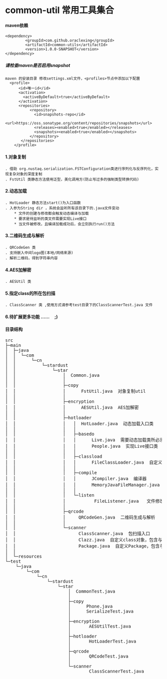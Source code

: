 # common-util  常用工具集合

#### maven依赖
    <dependency>
             <groupId>com.github.oraclexing</groupId>
             <artifactId>common-utils</artifactId>
             <version>1.0.0-SNAPSHOT</version>
    </dependency>
 
##### 请检查maven是否启用snapshot
    maven 的安装目录 修改settings.xml文件，<profiles>节点中添加以下配置
      <profile>
          <id>唯一id</id>
          <activation>
            <activeByDefault>true</activeByDefault>
          </activation>
    	  <repositories>
    		   <repository>
    			 <id>snapshots-repo</id>
    			 <url>https://oss.sonatype.org/content/repositories/snapshots</url>
    			 <releases><enabled>true</enabled></releases>
    			 <snapshots><enabled>true</enabled></snapshots>
    		   </repository>
    	   </repositories>
        </profile>

#### 1.对象复制
    . 借助 org.nustaq.serialization.FSTConfiguration类进行序列化与反序列化，实现复杂对象的深度复制
    . FstUtil 类静态方法使用泛型，美化调用方(防止写过多的强制类型转换代码)


#### 2.动态加载
    . HotLoader 静态方法start()为入口函数
    . 入参为String dir ，系统会监听所有该目录下的.java文件变动
        * 文件的创建与修改都会触发动态编译与加载
        * 要求是待监听的类文件需要实现Live接口
        * 当文件被修改，且编译加载成功后，会立刻执行run()方法

#### 3.二维码生成与解析
    . QRCodeGen 类
    . 支持嵌入中间logo图(本地/网络来源)
    . 解析二维码，得到字符串内容
    
#### 4.AES加解密
    . AESUtil 类

#### 5.指定class的所在包扫描
    . ClassScanner 类 ,使用方式请参考test目录下的ClassScannerTest.java 文件
               
#### 6.待扩展更多功能 ...... &nbsp;&nbsp;&nbsp;&nbsp;;)

#### 目录结构

<pre>
src
├─main
│  ├─java
│  │  └─com
│  │      └─cn
│  │          └─stardust
│  │              └─star
│  │                  │  Common.java  
│  │                  │  
│  │                  ├─copy
│  │                  │      FstUtil.java  对象复制util
│  │                  │
│  │                  ├─encryption
│  │                  │      AESUtil.java  AES加解密
│  │                  │     
│  │                  ├─hotloader
│  │                  │   │  HotLoader.java  动态加载入口类
│  │                  │   │  
│  │                  │   ├─basedo
│  │                  │   │      Live.java  需要动态加载类所必须实现的接口
│  │                  │   │      People.java  实现Live接口类
│  │                  │   │      
│  │                  │   ├─classload
│  │                  │   │      FileClassLoader.java  自定义类加载器
│  │                  │   │      
│  │                  │   ├─compile
│  │                  │   │      JCompiler.java  编译器
│  │                  │   │      MemoryJavaFileManager.java  编译结果封装类
│  │                  │   │      
│  │                  │   └─listen
│  │                  │           FileListener.java   文件修改监听器
│  │                  │       
│  │                  ├─qrcode
│  │                  │     QRCodeGen.java  二维码生成与解析
│  │                  │           
│  │                  └─scanner
│  │                        ClassScanner.java  包扫描入口
│  │                        Clazz.java  自定义class对象，包含与Package互相引用
│  │                        Package.java  自定义Package，包含与自身Package的父子类引用
│  │
│  └─resources
└─test
    └─java
        └─com
            └─cn
                └─stardust
                    └─star
                        │  CommonTest.java
                        │  
                        ├─copy
                        │      Phone.java
                        │      SerializeTest.java
                        │ 
                        ├─encryption
                        │       AESUtilTest.java
                        │    
                        ├─hotloader
                        │       HotLoaderTest.java
                        │ 
                        ├─qrcode
                        │       QRCodeTest.java  
                        │                             
                        └─scanner
                                ClassScannerTest.java   

</pre>        
